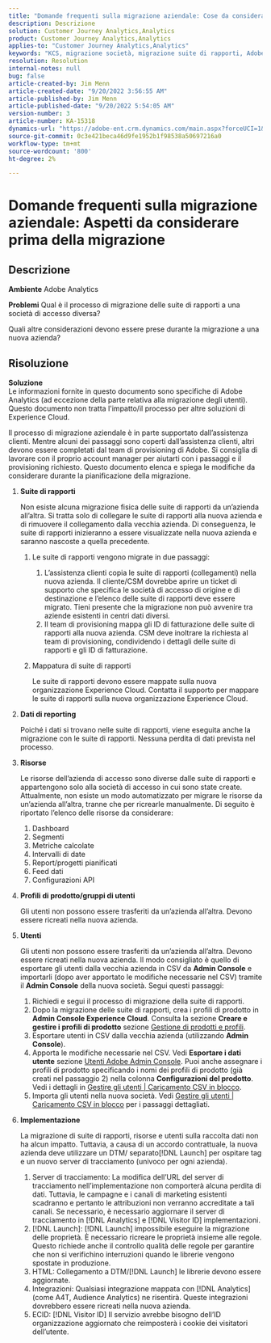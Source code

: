 ```yaml
---
title: "Domande frequenti sulla migrazione aziendale: Cose da considerare prima della migrazione"
description: Descrizione
solution: Customer Journey Analytics,Analytics
product: Customer Journey Analytics,Analytics
applies-to: "Customer Journey Analytics,Analytics"
keywords: "KCS, migrazione società, migrazione suite di rapporti, Adobe Analytics, Admin Console, FAQ, nuova azienda, provisioning, CSM, account manager"
resolution: Resolution
internal-notes: null
bug: false
article-created-by: Jim Menn
article-created-date: "9/20/2022 3:56:55 AM"
article-published-by: Jim Menn
article-published-date: "9/20/2022 5:54:05 AM"
version-number: 3
article-number: KA-15318
dynamics-url: "https://adobe-ent.crm.dynamics.com/main.aspx?forceUCI=1&pagetype=entityrecord&etn=knowledgearticle&id=9a7b9741-9838-ed11-9db1-0022480866ad"
source-git-commit: 0c3e421beca46d9fe1952b1f98538a50697216a0
workflow-type: tm+mt
source-wordcount: '800'
ht-degree: 2%

---
```


# Domande frequenti sulla migrazione aziendale: Aspetti da considerare prima della migrazione

## Descrizione


<b>Ambiente</b>
Adobe Analytics

<b>Problemi</b>
Qual è il processo di migrazione delle suite di rapporti a una società di accesso diversa?

Quali altre considerazioni devono essere prese durante la migrazione a una nuova azienda?


## Risoluzione


<b>Soluzione</b>
<br>Le informazioni fornite in questo documento sono specifiche di Adobe Analytics (ad eccezione della parte relativa alla migrazione degli utenti). Questo documento non tratta l&#39;impatto/il processo per altre soluzioni di Experience Cloud.<br>




Il processo di migrazione aziendale è in parte supportato dall’assistenza clienti. Mentre alcuni dei passaggi sono coperti dall’assistenza clienti, altri devono essere completati dal team di provisioning di Adobe. Si consiglia di lavorare con il proprio account manager per aiutarti con i passaggi e il provisioning richiesto. Questo documento elenca e spiega le modifiche da considerare durante la pianificazione della migrazione.

1. <b>Suite di rapporti</b>

   Non esiste alcuna migrazione fisica delle suite di rapporti da un’azienda all’altra. Si tratta solo di collegare le suite di rapporti alla nuova azienda e di rimuovere il collegamento dalla vecchia azienda. Di conseguenza, le suite di rapporti inizieranno a essere visualizzate nella nuova azienda e saranno nascoste a quella precedente.

   1. Le suite di rapporti vengono migrate in due passaggi:
      1. L’assistenza clienti copia le suite di rapporti (collegamenti) nella nuova azienda. Il cliente/CSM dovrebbe aprire un ticket di supporto che specifica le società di accesso di origine e di destinazione e l’elenco delle suite di rapporti deve essere migrato. Tieni presente che la migrazione non può avvenire tra aziende esistenti in centri dati diversi.
      2. Il team di provisioning mappa gli ID di fatturazione delle suite di rapporti alla nuova azienda. CSM deve inoltrare la richiesta al team di provisioning, condividendo i dettagli delle suite di rapporti e gli ID di fatturazione.
   2. Mappatura di suite di rapporti

      Le suite di rapporti devono essere mappate sulla nuova organizzazione Experience Cloud. Contatta il supporto per mappare le suite di rapporti sulla nuova organizzazione Experience Cloud.
2. <b>Dati di reporting</b>

   Poiché i dati si trovano nelle suite di rapporti, viene eseguita anche la migrazione con le suite di rapporti. Nessuna perdita di dati prevista nel processo.
3. <b>Risorse</b>

   Le risorse dell’azienda di accesso sono diverse dalle suite di rapporti e appartengono solo alla società di accesso in cui sono state create. Attualmente, non esiste un modo automatizzato per migrare le risorse da un’azienda all’altra, tranne che per ricrearle manualmente. Di seguito è riportato l’elenco delle risorse da considerare:

   1. Dashboard
   2. Segmenti
   3. Metriche calcolate 
   4. Intervalli di date
   5. Report/progetti pianificati
   6. Feed dati
   7. Configurazioni API
4. <b>Profili di prodotto/gruppi di utenti</b>

   Gli utenti non possono essere trasferiti da un’azienda all’altra. Devono essere ricreati nella nuova azienda.
5. <b>Utenti</b>

   Gli utenti non possono essere trasferiti da un’azienda all’altra. Devono essere ricreati nella nuova azienda. Il modo consigliato è quello di esportare gli utenti dalla vecchia azienda in CSV da <b>Admin Console</b> e importarli (dopo aver apportato le modifiche necessarie nel CSV) tramite il <b>Admin Console</b> della nuova società. Segui questi passaggi:

   1. Richiedi e segui il processo di migrazione della suite di rapporti.
   2. Dopo la migrazione delle suite di rapporti, crea i profili di prodotto in <b>Admin Console Experience Cloud</b>. Consulta la sezione <b>Creare e gestire i profili di prodotto</b> sezione [Gestione di prodotti e profili](https://helpx.adobe.com/in/enterprise/using/manage-products-and-profiles.html).
   3. Esportare utenti in CSV dalla vecchia azienda (utilizzando <b>Admin Console</b>).
   4. Apporta le modifiche necessarie nel CSV. Vedi <b>Esportare i dati utente</b> sezione [Utenti Adobe Admin Console](https://helpx.adobe.com/in/enterprise/using/users.html). Puoi anche assegnare i profili di prodotto specificando i nomi dei profili di prodotto (già creati nel passaggio 2) nella colonna <b>Configurazioni del prodotto</b>. Vedi i dettagli in [Gestire gli utenti | Caricamento CSV in blocco](https://helpx.adobe.com/in/enterprise/using/bulk-upload-users.html).
   5. Importa gli utenti nella nuova società. Vedi [Gestire gli utenti | Caricamento CSV in blocco](https://helpx.adobe.com/in/enterprise/using/bulk-upload-users.html) per i passaggi dettagliati.
6. <b>Implementazione</b>

   La migrazione di suite di rapporti, risorse e utenti sulla raccolta dati non ha alcun impatto. Tuttavia, a causa di un accordo contrattuale, la nuova azienda deve utilizzare un DTM/ separato[!DNL Launch] per ospitare tag e un nuovo server di tracciamento (univoco per ogni azienda).

   1. Server di tracciamento: La modifica dell’URL del server di tracciamento nell’implementazione non comporterà alcuna perdita di dati. Tuttavia, le campagne e i canali di marketing esistenti scadranno e pertanto le attribuzioni non verranno accreditate a tali canali. Se necessario, è necessario aggiornare il server di tracciamento in [!DNL Analytics] e [!DNL Visitor ID] implementazioni.
   2. [!DNL Launch]: [!DNL Launch] impossibile eseguire la migrazione delle proprietà. È necessario ricreare le proprietà insieme alle regole. Questo richiede anche il controllo qualità delle regole per garantire che non si verifichino interruzioni quando le librerie vengono spostate in produzione.
   3. HTML: Collegamento a DTM/[!DNL Launch] le librerie devono essere aggiornate.
   4. Integrazioni: Qualsiasi integrazione mappata con [!DNL Analytics] (come A4T, Audience Analytics) ne risentirà. Queste integrazioni dovrebbero essere ricreati nella nuova azienda.
   5. ECID: [!DNL Visitor ID] Il servizio avrebbe bisogno dell’ID organizzazione aggiornato che reimposterà i cookie dei visitatori dell’utente.
